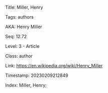Title:  Miller, Henry

Tags:   authors

AKA:    Henry Miller

Seq:    12.72

Level:  3 - Article

Class:  author

Link:   https://en.wikipedia.org/wiki/Henry_Miller

Timestamp: 20230209212849

Index:  Miller, Henry; 
